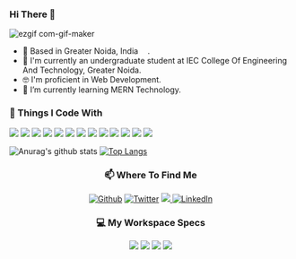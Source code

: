 ### Hi There 👋

<!-- <h3>Hey, nice to see you.</h3> -->

![ezgif com-gif-maker](https://user-images.githubusercontent.com/54449601/100186169-7f311180-2f0b-11eb-8abc-316061eb9678.gif)


- 📍 Based in Greater Noida, India <img src="https://github.com/chitrank0614/chitrank0614/blob/master/images/india.svg" width="13"/>.
- 🏢 I'm currently an undergraduate student at IEC College Of Engineering And Technology, Greater Noida.
- 🤓 I'm proficient in Web Development.
- 🌱 I’m currently learning MERN Technology.

<h3>🔧 Things I Code With</h3>

![](https://img.shields.io/badge/OS-Windows_10-informational?style=for-the-badge&logo=windows&logoColor=white&color=1e90ff)
![](https://img.shields.io/badge/Editor-Visual_Studio_Code-informational?style=for-the-badge&logo=visual-studio-code&logoColor=white&color=1e90ff)
![](https://img.shields.io/badge/Code-Python-informational?style=for-the-badge&logo=python&logoColor=white&color=1e90ff)
![](https://img.shields.io/badge/Code-JavaScript-informational?style=for-the-badge&logo=javascript&logoColor=white&color=1e90ff)
![](https://img.shields.io/badge/Code-HTML5-informational?style=for-the-badge&logo=html5&logoColor=white&color=1e90ff)
![](https://img.shields.io/badge/Code-CSS3-informational?style=for-the-badge&logo=css3&logoColor=white&color=1e90ff)
![](https://img.shields.io/badge/Code-Bootstrap-informational?style=for-the-badge&logo=bootstrap&logoColor=white&color=1e90ff)
![](https://img.shields.io/badge/Code-React-informational?style=for-the-badge&logo=react&logoColor=white&color=1e90ff)
![](https://img.shields.io/badge/Code-Redux-informational?style=for-the-badge&logo=redux&logoColor=white&color=1e90ff)
![](https://img.shields.io/badge/Shell-Bash-informational?style=for-the-badge&logo=gnu-bash&logoColor=white&color=1e90ff)
![](https://img.shields.io/badge/Tools-MongoDB-informational?style=for-the-badge&logo=mongodb&logoColor=white&color=1e90ff)
![](https://img.shields.io/badge/Tools-Heroku-informational?style=for-the-badge&logo=heroku&logoColor=white&color=1e90ff)
![](https://img.shields.io/badge/Tools-Git-informational?style=for-the-badge&logo=git&logoColor=white&color=1e90ff)

![Anurag's github stats](https://github-readme-stats.vercel.app/api?username=siddharthsonii&show_icons=true&hide=issues)
[![Top Langs](https://github-readme-stats.vercel.app/api/top-langs/?username=siddharthsonii&layout=compact)](https://github.com/anuraghazra/github-readme-stats)

<h3 align='center'>📫 Where To Find Me</h3>
<p align='center'>
  <a href="https://github.com/siddharthsonii" target="_blank"><img alt="Github" src="https://img.shields.io/badge/GitHub-%2312100E.svg?&style=for-the-badge&logo=Github&logoColor=white" /></a> 
  <a href="https://twitter.com/siddharthsonii" target="_blank"><img alt="Twitter" src="https://img.shields.io/badge/twitter-%231DA1F2.svg?&style=for-the-badge&logo=twitter&logoColor=white" /></a>
    <a href="https://instagram.com/beingsuperman_">
    <img src="https://img.shields.io/badge/instagram-%23E4405F.svg?&style=for-the-badge&logo=instagram&logoColor=white" />        
  </a>
  <a href="https://www.linkedin.com/in/siddharth-soni-b1ab99147" target="_blank"><img alt="LinkedIn" src="https://img.shields.io/badge/linkedin-%230077B5.svg?&style=for-the-badge&logo=linkedin&logoColor=white" /></a> 
</p>
<h3 align='center'>💻 My Workspace Specs</h3>
<p align='center'>
  <img src="https://img.shields.io/badge/OS-Windows_10-informational?style=for-the-badge&logo=windows&logoColor=white" />
  <img src="https://img.shields.io/badge/intel-core%20i5%208th-%230071C5.svg?&style=for-the-badge&logo=intel&logoColor=white" />
  <img src="https://img.shields.io/badge/RAM-8GB-%230071C5.svg?&style=for-the-badge&logo=ram&logoColor=white" />
  <img src="https://img.shields.io/badge/nvidia-gtx%201050%20ti-%2376B900.svg?&style=for-the-badge&logo=nvidia&logoColor=white" />
</p>


